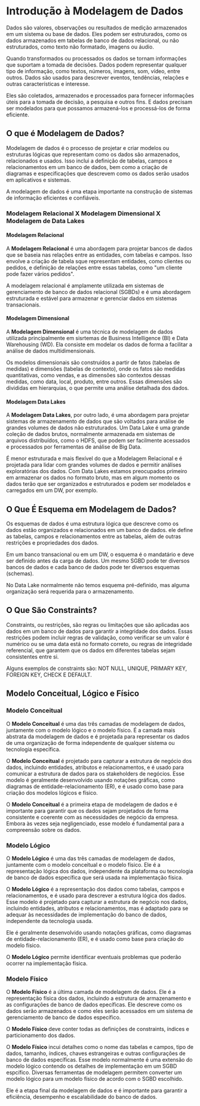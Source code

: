 # Introdução à Modelagem de Dados

Dados são valores, observações ou resultados de medição armazenados em um sistema ou base de dados. Eles podem ser estruturados, como os dados armazenados em tabelas de banco de dados relacional, ou não estruturados, como texto não formatado, imagens ou áudio.

Quando transformados ou processados os dados se tornam informações que suportam a tomada de decisões. Dados podem representar qualquer tipo de informação, como textos, números, imagens, som, vídeo, entre outros. Dados são usados para descrever eventos, tendências, relações e outras características e interesse.

Eles são coletados, armazenados e processados para fornecer informações úteis para a tomada de decisão, a pesquisa e outros fins. E dados precisam ser modelados para que possamos armazená-los e processá-los de forma eficiente.

## O que é Modelagem de Dados?

Modelagem de dados é o processo de projetar e criar modelos ou estruturas lógicas que representam como os dados são armazenados, relacionados e usados. Isso inclui a definição de tabelas, campos e relacionamentos em um banco de dados, bem como a criação de diagramas e especificações que descrevem como os dados serão usados em aplicativos e sistemas.

A modelagem de dados é uma etapa importante na construção de sistemas de informação eficientes e confiáveis.

### Modelagem Relacional X Modelagem Dimensional X Modelagem de Data Lakes

#### Modelagem Relacional

A **Modelagem Relacional** é uma abordagem para projetar bancos de dados que se baseia nas relações entre as entidades, com tabelas e campos. Isso envolve a criação de tabela sque representam entidades, como clientes ou pedidos, e definição de relações entre essas tabelas, como "um cliente pode fazer vários pedidos".

A modelagem relacional é amplamente utilizada em sistemas de gerenciamento de banco de dados relacional (SGBDs) e é uma abordagem estruturada e estável para armazenar e gerenciar dados em sistemas transacionais.

#### Modelagem Dimensional

A **Modelagem Dimensional** é uma técnica de modelagem de dados utilizada principalmente em sisrtemas de Business Intelligence (BI) e Data Warehousing (WD). Ela consiste em modelar os dados de forma a facilitar a análise de dados multidimensionais.

Os modelos dimensionais são construídos a partir de fatos (tabelas de medidas) e dimensões (tabelas de contexto), onde os fatos são medidas quantitativas, como vendas, e as dimensões são contextos dessas medidas, como data, local, produto, entre outros. Essas dimensões são divididas em hierarquias, o que permite uma análise detalhada dos dados.

#### Modelagem Data Lakes

A **Modelagem Data Lakes**, por outro lado, é uma abordagem para projetar sistemas de armazenamento de dados que são voltados para análise de grandes volumes de dados não estruturados. Um Data Lake é uma grande coleção de dados brutos, normalmente armazenada em sistemas de arquivos distribuídos, como o HDFS, que podem ser facilmente acessados e processados por ferramentas de análise de Big Data.

É menor estruturada e mais flexível do que a Modelagem Relacional e é projetada para lidar com grandes volumes de dados e permitir análises exploratórias dos dados. Com Data Lakes estamos preocupados primeiro em armazenar os dados no formato bruto, mas em algum momento os dados terão que ser organizados e estruturados e podem ser modelados e carregados em um DW, por exemplo.

## O Que É Esquema em Modelagem de Dados?

Os esquemas de dados é uma estrutura lógica que descreve como os dados estão organizados e relacionados em um banco de dados. ele define as tabelas, campos e relacionamentos entre as tabelas, além de outras restrições e propriedades dos dados.

Em um banco transacional ou em um DW, o esquema é o mandatário e deve ser definido antes da carga de dados. Um mesmo SGBD pode ter diversos bancos de dados e cada banco de dados pode ter diversos esquemas (schemas).

No Data Lake normalmente não temos esquema pré-definido, mas alguma organização será requerida para o armazenamento.

## O Que São Constraints?

Constraints, ou restrições, são regras ou limitações que são aplicadas aos dados em um banco de dados para garantir a integridade dos dados. Essas restrições podem incluir regras de validação, como verificar se um valor é numérico ou se uma data está no formato correto, ou regras de integridade referencial, que garantem que os dados em diferentes tabelas sejam consistentes entre si.

Alguns exemplos de constraints são: NOT NULL, UNIQUE, PRIMARY KEY, FOREIGN KEY, CHECK E DEFAULT.

## Modelo Conceitual, Lógico e Físico

### Modelo Conceitual

O **Modelo Conceitual** é uma das três camadas de modelagem de dados, juntamente com o modelo lógico e o modelo físico. É a camada mais abstrata da modelagem de dados e é projetada para representar os dados de uma organização de forma independente de qualquer sistema ou tecnologia específica.

O **Modelo Conceitual** é projetado para capturar a estrutura de negócio dos dados, incluindo entidades, atributos e relacionamentos, e é usado para comunicar a estrutura de dados para os stakeholders de negócios. Esse modelo é geralmente desenvolvido usando notações gráficas, como diagramas de entidade-relacionamento (ER), e é usado como base para criação dos modelos lógicos e físico.

O **Modelo Conceitual** é a primeira etapa de modelagem de dados e é importante para garantir que os dados sejam projetados de forma consistente e coerente com as necessidades de negócio da empresa. Embora às vezes seja negligenciado, esse modelo é fundamental para a compreensão sobre os dados.

### Modelo Lógico

O **Modelo Lógico** é uma das três camadas de modelagem de dados, juntamente com o modelo conceitual e o modelo físico. Ele é a representação lógica dos dados, independente da plataforma ou tecnologia de banco de dados específica que será usada na implementação física.

O **Modelo Lógico** é a representação dos dados como tabelas, campos e relacionamentos, e é usado para descrever a estrutura lógica dos dados. Esse modelo é projetado para capturar a estrutura de negócio nos dados, incluindo entidades, atributos e relacionamentos, mas é adaptado para se adequar às necessidades de implementação do banco de dados, independente da tecnologia usada.

Ele é geralmente desenvolvido usando notações gráficas, como diagramas de entidade-relacionamento (ER), e é usado como base para criação do modelo físico. 

O **Modelo Lógico** permite identificar eventuais problemas que poderão ocorrer na implementação física.

### Modelo Físico

O **Modelo Físico** é a última camada de modelagem de dados. Ele é a representação física dos dados, incluindo a estrutura de armazenamento e as configurações de banco de dados epecíficas. Ele descreve como os dados serão armazenados e como eles serão acessados em um sistema de gerenciamento de banco de dados específico.

O **Modelo Físico** deve conter todas as definições de constraints, índices e particionamento dos dados.

O **Modelo Físico** incui detalhes como o nome das tabelas e campos, tipo de dados, tamanho, índices, chaves estrangeiras e outras configurações de banco de dados específicas. Esse modelo normalmente é uma extensão do modelo lógico contendo os detalhes de implementação em um SGBD espcífico. Diversas ferramentas de modelagem permitem converter um modelo lógico para um modelo físico de acordo com o SGBD escolhido.

Ele é a etapa final da modelagem de dados e é importante para garantir a eficiência, desempenho e escalabilidade do banco de dados.